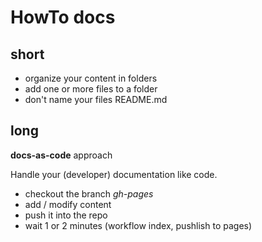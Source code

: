 # HowTo docs

## short

- organize your content in folders
- add one or more files to a folder
- don't name your files README.md

## long

**docs-as-code** approach

Handle your (developer) documentation like code.

- checkout the branch _gh-pages_
- add / modify content
- push it into the repo
- wait 1 or 2 minutes (workflow index, pushlish to pages)
